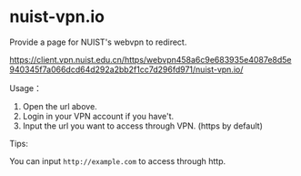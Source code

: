 # nuist-vpn.io
Provide a page for NUIST's webvpn to redirect.

https://client.vpn.nuist.edu.cn/https/webvpn458a6c9e683935e4087e8d5e940345f7a066dcd64d292a2bb2f1cc7d296fd971/nuist-vpn.io/

Usage：

1. Open the url above.
2. Login in your VPN account if you have't.
3. Input the url you want to access through VPN. (https by default)

Tips:

You can input `http://example.com` to access through http.
